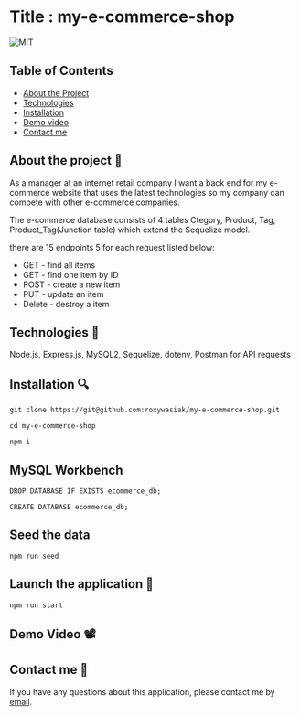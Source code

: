 # Title : my-e-commerce-shop

![MIT](https://img.shields.io/badge/License-MIT-green)

## Table of Contents

- [About the Project](#about)
- [Technologies](#technologies)
- [Installation](#installation)
- [Demo video](#demo-video-of-the-application)
- [Contact me](#contact-me)

## About the project 🧠

As a manager at an internet retail company I want a back end for my e-commerce website that uses the latest technologies so my company can compete with other e-commerce companies.

The e-commerce database consists of 4 tables Ctegory, Product, Tag, Product_Tag(Junction table) which extend the Sequelize model.

there are 15 endpoints 5 for each request listed below:

- GET - find all items
- GET - find one item by ID
- POST - create a new item
- PUT - update an item
- Delete - destroy a item

## Technologies 📕

Node.js, Express.js, MySQL2, Sequelize, dotenv, Postman for API requests

## Installation 🔍

```
git clone https://git@github.com:roxywasiak/my-e-commerce-shop.git

cd my-e-commerce-shop

npm i
```

## MySQL Workbench

```
DROP DATABASE IF EXISTS ecommerce_db;

CREATE DATABASE ecommerce_db;
```

## Seed the data

```
npm run seed
```

## Launch the application 🚀

```
npm run start
```

## Demo Video 📽

## Contact me 👋

If you have any questions about this application, please contact me by [email](ruksclone@hotmail.com).
